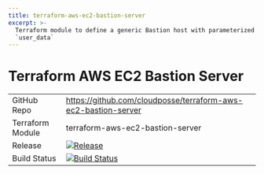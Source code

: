 ```yaml
---
title: terraform-aws-ec2-bastion-server
excerpt: >-
  Terraform module to define a generic Bastion host with parameterized
  `user_data`
---
```


# Terraform AWS EC2 Bastion Server

|                  |                                                                                                                                                                              |
|:-----------------|:-----------------------------------------------------------------------------------------------------------------------------------------------------------------------------|
| GitHub Repo      | <https://github.com/cloudposse/terraform-aws-ec2-bastion-server>                                                                                                             |
| Terraform Module | terraform-aws-ec2-bastion-server                                                                                                                                             |
| Release          | [![Release](https://img.shields.io/github/release/cloudposse/terraform-aws-ec2-bastion-server.svg)](https://github.com/cloudposse/terraform-aws-ec2-bastion-server/releases) |
| Build Status     | [![Build Status](https://travis-ci.org/terraform-aws-ec2-bastion-server.svg?branch=master)](https://travis-ci.org/terraform-aws-ec2-bastion-server)                          |
